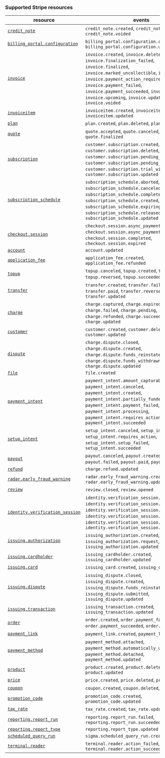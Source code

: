 ### Supported Stripe resources

| resource            | events  |
|-----------------|---------|
| [`credit_note`](https://stripe.com/docs/api/credit_notes) | `credit_note.created`, `credit_note.updated`, `credit_note.voided` |
| [`billing_portal.configuration`](https://stripe.com/docs/api/customer_portal/configuration) | `billing_portal.configuration.created`, `billing_portal.configuration.updated` |
| [`invoice`](https://stripe.com/docs/api/invoices) | `invoice.created`, `invoice.deleted`, `invoice.finalization_failed`, `invoice.finalized`, `invoice.marked_uncollectible`, `invoice.paid`, `invoice.payment_action_required`, `invoice.payment_failed`, `invoice.payment_succeeded`, `invoice.sent`, `invoice.upcoming`, `invoice.updated`, `invoice.voided` |
| [`invoiceitem`](https://stripe.com/docs/api/invoiceitems) | `invoiceitem.created`, `invoiceitem.deleted`, `invoiceitem.updated` |
| [`plan`](https://stripe.com/docs/api/plans) | `plan.created`, `plan.deleted`, `plan.updated` |
| [`quote`](https://stripe.com/docs/api/quotes) | `quote.accepted`, `quote.canceled`, `quote.created`, `quote.finalized` |
| [`subscription`](https://stripe.com/docs/api/subscriptions) | `customer.subscription.created`, `customer.subscription.deleted`, `customer.subscription.pending_update_applied`, `customer.subscription.pending_update_expired`, `customer.subscription.trial_will_end`, `customer.subscription.updated` |
| [`subscription_schedule`](https://stripe.com/docs/api/subscription_schedules) | `subscription_schedule.aborted`, `subscription_schedule.canceled`, `subscription_schedule.completed`, `subscription_schedule.created`, `subscription_schedule.expiring`, `subscription_schedule.released`, `subscription_schedule.updated` |
| [`checkout.session`](https://stripe.com/docs/api/checkout/sessions) | `checkout.session.async_payment_failed`, `checkout.session.async_payment_succeeded`, `checkout.session.completed`, `checkout.session.expired` |
| [`account`](https://stripe.com/docs/api/accounts) | `account.updated` |
| [`application_fee`](https://stripe.com/docs/api/application_fees) | `application_fee.created`, `application_fee.refunded` |
| [`topup`](https://stripe.com/docs/api/topups) | `topup.canceled`, `topup.created`, `topup.failed`, `topup.reversed`, `topup.succeeded` |
| [`transfer`](https://stripe.com/docs/api/transfers) | `transfer.created`, `transfer.failed`, `transfer.paid`, `transfer.reversed`, `transfer.updated` |
| [`charge`](https://stripe.com/docs/api/charges) | `charge.captured`, `charge.expired`, `charge.failed`, `charge.pending`, `charge.refunded`, `charge.succeeded`, `charge.updated` |
| [`customer`](https://stripe.com/docs/api/customers) | `customer.created`, `customer.deleted`, `customer.updated` |
| [`dispute`](https://stripe.com/docs/api/disputes) | `charge.dispute.closed`, `charge.dispute.created`, `charge.dispute.funds_reinstated`, `charge.dispute.funds_withdrawn`, `charge.dispute.updated` |
| [`file`](https://stripe.com/docs/api/files) | `file.created` |
| [`payment_intent`](https://stripe.com/docs/api/payment_intents) | `payment_intent.amount_capturable_updated`, `payment_intent.canceled`, `payment_intent.created`, `payment_intent.partially_funded`, `payment_intent.payment_failed`, `payment_intent.processing`, `payment_intent.requires_action`, `payment_intent.succeeded` |
| [`setup_intent`](https://stripe.com/docs/api/setup_intents) | `setup_intent.canceled`, `setup_intent.created`, `setup_intent.requires_action`, `setup_intent.setup_failed`, `setup_intent.succeeded` |
| [`payout`](https://stripe.com/docs/api/payouts) | `payout.canceled`, `payout.created`, `payout.failed`, `payout.paid`, `payout.updated` |
| [`refund`](https://stripe.com/docs/api/refunds) | `charge.refund.updated` |
| [`radar.early_fraud_warning`](https://stripe.com/docs/api/radar/early_fraud_warnings) | `radar.early_fraud_warning.created`, `radar.early_fraud_warning.updated` |
| [`review`](https://stripe.com/docs/api/radar/reviews) | `review.closed`, `review.opened` |
| [`identity.verification_session`](https://stripe.com/docs/api/identity/verification_sessions) | `identity.verification_session.canceled`, `identity.verification_session.created`, `identity.verification_session.processing`, `identity.verification_session.redacted`, `identity.verification_session.requires_input`, `identity.verification_session.verified` |
| [`issuing.authorization`](https://stripe.com/docs/api/issuing/authorizations) | `issuing_authorization.created`, `issuing_authorization.request`, `issuing_authorization.updated` |
| [`issuing.cardholder`](https://stripe.com/docs/api/issuing/cardholders) | `issuing_cardholder.created`, `issuing_cardholder.updated` |
| [`issuing.card`](https://stripe.com/docs/api/issuing/cards) | `issuing_card.created`, `issuing_card.updated` |
| [`issuing.dispute`](https://stripe.com/docs/api/issuing/disputes) | `issuing_dispute.closed`, `issuing_dispute.created`, `issuing_dispute.funds_reinstated`, `issuing_dispute.submitted`, `issuing_dispute.updated` |
| [`issuing.transaction`](https://stripe.com/docs/api/issuing/transactions) | `issuing_transaction.created`, `issuing_transaction.updated` |
| [`order`](https://stripe.com/docs/api/orders_v2) | `order.created`, `order.payment_failed`, `order.payment_succeeded`, `order.updated` |
| [`payment_link`](https://stripe.com/docs/api/payment_links) | `payment_link.created`, `payment_link.updated` |
| [`payment_method`](https://stripe.com/docs/api/payment_methods) | `payment_method.attached`, `payment_method.automatically_updated`, `payment_method.detached`, `payment_method.updated` |
| [`product`](https://stripe.com/docs/api/products) | `product.created`, `product.deleted`, `product.updated` |
| [`price`](https://stripe.com/docs/api/prices) | `price.created`, `price.deleted`, `price.updated` |
| [`coupon`](https://stripe.com/docs/api/coupons) | `coupon.created`, `coupon.deleted`, `coupon.updated` |
| [`promotion_code`](https://stripe.com/docs/api/promotion_codes) | `promotion_code.created`, `promotion_code.updated` |
| [`tax_rate`](https://stripe.com/docs/api/tax_rates) | `tax_rate.created`, `tax_rate.updated` |
| [`reporting.report_run`](https://stripe.com/docs/api/reporting/report_run) | `reporting.report_run.failed`, `reporting.report_run.succeeded` |
| [`reporting.report_type`](https://stripe.com/docs/api/reporting/report_type) | `reporting.report_type.updated` |
| [`scheduled_query_run`](https://stripe.com/docs/api/sigma/scheduled_queries) | `sigma.scheduled_query_run.created` |
| [`terminal.reader`](https://stripe.com/docs/api/terminal/readers) | `terminal.reader.action_failed`, `terminal.reader.action_succeeded` |